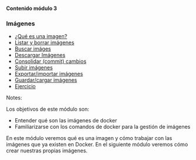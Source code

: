 #### Contenido módulo 3

### Imágenes
* [¿Qué es una imagen?](#/what-is-an-image)
* [Listar y borrar imágenes](#/list-and-remove-images)
* [Buscar imáges](#/search-images)
* [Descargar Imágenes](#/download-images)
* [Consolidar (commit) cambios](#/commit-changes)
* [Subir imágenes](#/upload-images)
* [Exportar/importar imágenes](#/export-import-images) 
* [Guardar/cargar imágenes](#/save-load-images)
* [Ejercicio](#/exercise)


Notes:

Los objetivos de este módulo son:

* Entender qué son las imágenes de docker
* Familiarizarse con los comandos de docker para la gestión de imágenes

En este módulo veremos qué es una imagen y cómo trabajar con las imágenes que ya existen en Docker. En el siguiente
módulo veremos cómo crear nuestras propias imágenes.